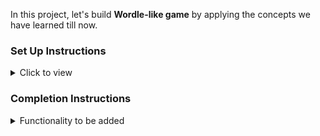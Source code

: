 In this project, let's build **Wordle-like game** by applying the concepts we have learned till now.

### Set Up Instructions

<details>
<summary>Click to view</summary>

- Download dependencies by running `npm install`
- Start up the app using `npm start`
</details>

### Completion Instructions

<details>
<summary>Functionality to be added</summary>
<br/>

Core Features:
   1.  Game Logic:
   •  The user has 6 attempts to guess a 5-letter word.
   •  After each guess, display color-coded feedback:
   •  Green: Correct letter in the correct position.
   •  Yellow: Correct letter in the wrong position.
   •  Gray: Incorrect letter.
   •  Prevent invalid words from being submitted.
   2.  UI/UX:
   •  A grid displaying previous guesses with color-coded feedback.
   •  A message when the user wins or loses.
   •  A “New Game” button to restart the game.
   3.  State Management:
   •  Maintain guessed words, remaining attempts, and game status.
   4.  Performance & Code Quality:
   •  Keep the code clean, modular, and readable.
   •  Use proper component structure.

> ### _Things to Keep in Mind_
>
> - All components you implement should go in the `src/components` directory.
> - Don't change the component folder names as those are the files being imported into the tests.
> - **Do not remove the pre-filled code**
> - Want to quickly review some of the concepts you’ve been learning? Take a look at the Cheat Sheets.
